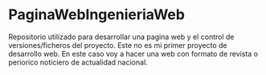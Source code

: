 # PaginaWebIngenieriaWeb
Repositorio utilizado para desarrollar una pagina web y el control de versiones/ficheros del proyecto. Este no es mi primer proyecto de desarrollo web. En este caso voy a hacer una web con formato de revista o periorico noticiero de actualidad nacional.
